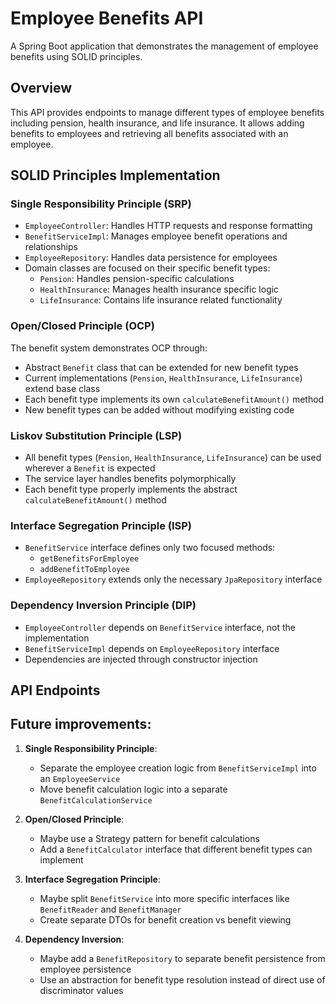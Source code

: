 # Employee Benefits API

A Spring Boot application that demonstrates the management of employee benefits using SOLID principles.

## Overview
This API provides endpoints to manage different types of employee benefits including pension, health insurance, and life insurance. It allows adding benefits to employees and retrieving all benefits associated with an employee.

## SOLID Principles Implementation

### Single Responsibility Principle (SRP)
- `EmployeeController`: Handles HTTP requests and response formatting
- `BenefitServiceImpl`: Manages employee benefit operations and relationships
- `EmployeeRepository`: Handles data persistence for employees
- Domain classes are focused on their specific benefit types:
    - `Pension`: Handles pension-specific calculations
    - `HealthInsurance`: Manages health insurance specific logic
    - `LifeInsurance`: Contains life insurance related functionality

### Open/Closed Principle (OCP)
The benefit system demonstrates OCP through:
- Abstract `Benefit` class that can be extended for new benefit types
- Current implementations (`Pension`, `HealthInsurance`, `LifeInsurance`) extend base class
- Each benefit type implements its own `calculateBenefitAmount()` method
- New benefit types can be added without modifying existing code

### Liskov Substitution Principle (LSP)
- All benefit types (`Pension`, `HealthInsurance`, `LifeInsurance`) can be used wherever a `Benefit` is expected
- The service layer handles benefits polymorphically
- Each benefit type properly implements the abstract `calculateBenefitAmount()` method

### Interface Segregation Principle (ISP)
- `BenefitService` interface defines only two focused methods:
    - `getBenefitsForEmployee`
    - `addBenefitToEmployee`
- `EmployeeRepository` extends only the necessary `JpaRepository` interface

### Dependency Inversion Principle (DIP)
- `EmployeeController` depends on `BenefitService` interface, not the implementation
- `BenefitServiceImpl` depends on `EmployeeRepository` interface
- Dependencies are injected through constructor injection

## API Endpoints

## Future improvements:

1. **Single Responsibility Principle**:
   - Separate the employee creation logic from `BenefitServiceImpl` into an `EmployeeService`
   - Move benefit calculation logic into a separate `BenefitCalculationService`

2. **Open/Closed Principle**:
   - Maybe use a Strategy pattern for benefit calculations
   - Add a `BenefitCalculator` interface that different benefit types can implement

3. **Interface Segregation Principle**:
   - Maybe split `BenefitService` into more specific interfaces like `BenefitReader` and `BenefitManager`
   - Create separate DTOs for benefit creation vs benefit viewing

4. **Dependency Inversion**:
   - Maybe add a `BenefitRepository` to separate benefit persistence from employee persistence
   - Use an abstraction for benefit type resolution instead of direct use of discriminator values


